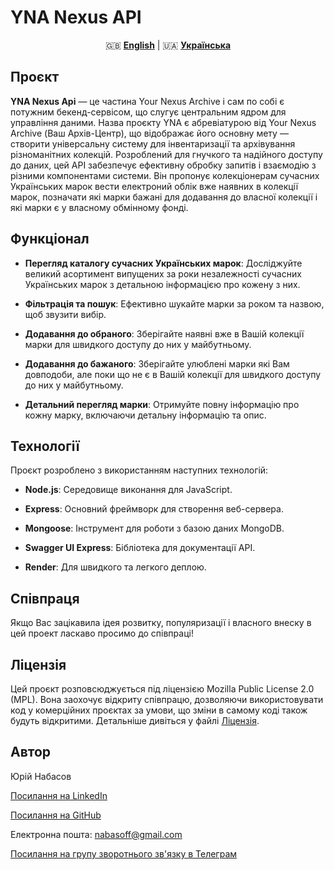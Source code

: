 # YNA Nexus API

<div align="center">

🇬🇧 [**English**](README.md) | 🇺🇦 [**Українська**](README_UKR.md)

</div>

## Проєкт

**YNA Nexus Api** — це частина Your Nexus Archive і сам по собі є потужним бекенд-сервісом, що слугує центральним ядром для управління даними. Назва проєкту YNA є абревіатурою від Your Nexus Archive (Ваш Архів-Центр), що відображає його основну мету — створити універсальну систему для інвентаризації та архівування різноманітних колекцій. Розроблений для гнучкого та надійного доступу до даних, цей API забезпечує ефективну обробку запитів і взаємодію з різними компонентами системи. Він пропонує колекціонерам сучасних Українських марок вести електроний облік вже наявних в колекції марок, позначати які марки бажані для додавання до власної колекції і які марки є у власному обмінному фонді.

## Функціонал

- **Перегляд каталогу сучасних Українських марок**: Досліджуйте великий асортимент випущених за роки незалежності сучасних Українських марок з детальною інформацією про кожену з них.

- **Фільтрація та пошук**: Ефективно шукайте марки за роком та назвою, щоб звузити вибір.

- **Додавання до обраного**: Зберігайте наявні вже в Вашій колекції марки для швидкого доступу до них у майбутньому.

- **Додавання до бажаного**: Зберігайте улюблені марки які Вам довподоби, але поки що не є в Вашій колекції для швидкого доступу до них у майбутньому.

- **Детальний перегляд марки**: Отримуйте повну інформацію про кожну марку, включаючи детальну інформацію та опис.

## Технології

Проєкт розроблено з використанням наступних технологій:

- **Node.js**: Середовище виконання для JavaScript.

- **Express**: Основний фреймворк для створення веб-сервера.

- **Mongoose**: Інструмент для роботи з базою даних MongoDB.

- **Swagger UI Express**: Бібліотека для документації API.

- **Render**: Для швидкого та легкого деплою.

## Співпраця

Якщо Вас зацікавила ідея розвитку, популяризації і власного внеску в цей проект ласкаво просимо до співпраці!

## Ліцензія

Цей проєкт розповсюджується під ліцензією Mozilla Public License 2.0 (MPL). Вона заохочує відкриту співпрацю, дозволяючи використовувати код у комерційних проєктах за умови, що зміни в самому коді також будуть відкритими. Детальніше дивіться у файлі [Ліцензія](https://www.mozilla.org/en-US/MPL/2.0/).

## Автор

Юрій Набасов

[Посилання на LinkedIn](https://www.linkedin.com/in/iuriy-nabasov-b8b245308/)

[Посилання на GitHub](https://github.com/Yuriy-Nabasov)

Електронна пошта: nabasoff@gmail.com

[Посилання на групу зворотнього зв'язку в Телеграм](https://t.me/+4S2QFbCAfE00MGJi)
